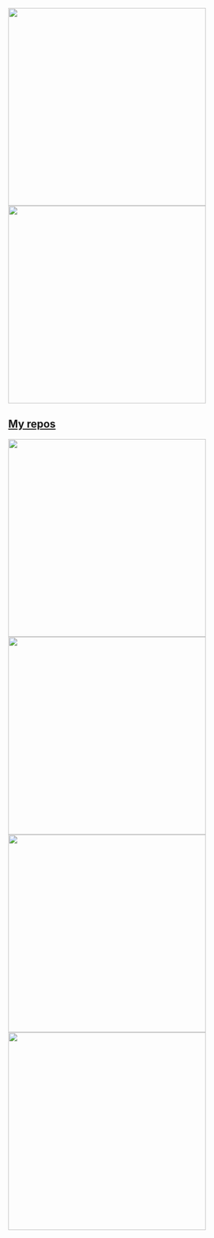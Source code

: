 <p align="left">
  <a href="https://github.com/SebastianRost"><img width="400" src="https://github-readme-stats.vercel.app/api?username=SebastianRost&show_icons=true&theme=chartreuse-dark">
  <a href="https://github.com/SebastianRost"><img width="400" src="https://github-readme-stats.vercel.app/api/top-langs/?username=SebastianRost&hide=scss,c,hack,makefile&langs_count=10&layout=compact&theme=chartreuse-dark">
</p>
    
## My repos
    
<p align="left">
  
   <a href="https://github.com/SebastianRost/combustible"><img width="400" src="https://github-readme-stats.vercel.app/api/pin/?username=SebastianRost&repo=combustible&langs_count=5&theme=chartreuse-dark">
  <a href="https://github.com/SebastianRost/php_crud_2"><img width="400" src="https://github-readme-stats.vercel.app/api/pin/?username=SebastianRost&repo=php_crud_2&layout=compact&theme=chartreuse-dark">
  <a href="https://github.com/SebastianRost/pagina-hoteleria"><img width="400" src="https://github-readme-stats.vercel.app/api/pin/?username=SebastianRost&repo=pagina-hoteleria&langs_count=3&layout=compact&theme=chartreuse-dark">
  <a href="https://github.com/SebastianRost/TP_Laboratorio_1_2021"><img width="400" src="https://github-readme-stats.vercel.app/api/pin/?username=SebastianRost&card_height=300&&repo=TP_Laboratorio_1_2021&langs_count=5&layout=compact&theme=chartreuse-dark">
</p>
